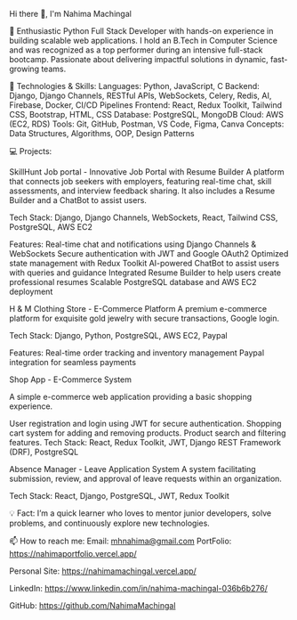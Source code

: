 Hi there 👋, I'm Nahima Machingal

🚀 Enthusiastic Python Full Stack Developer with hands-on experience in building scalable web applications. I hold an B.Tech in Computer Science and was recognized as a top performer during an intensive full-stack bootcamp. Passionate about delivering impactful solutions in dynamic, fast-growing teams.

🔧 Technologies & Skills:
Languages: Python, JavaScript, C
Backend: Django, Django Channels, RESTful APIs, WebSockets, Celery, Redis, AI, Firebase, Docker, CI/CD Pipelines
Frontend: React, Redux Toolkit, Tailwind CSS, Bootstrap, HTML, CSS
Database: PostgreSQL, MongoDB
Cloud: AWS (EC2, RDS)
Tools: Git, GitHub, Postman, VS Code, Figma, Canva
Concepts: Data Structures, Algorithms, OOP, Design Patterns

💻 Projects:

SkillHunt Job portal - Innovative Job Portal with Resume Builder
A platform that connects job seekers with employers, featuring real-time chat, skill assessments, and interview feedback sharing. It also includes a Resume Builder and a ChatBot to assist users.

Tech Stack: Django, Django Channels, WebSockets, React, Tailwind CSS, PostgreSQL, AWS EC2

Features:
Real-time chat and notifications using Django Channels & WebSockets
Secure authentication with JWT and Google OAuth2
Optimized state management with Redux Toolkit
AI-powered ChatBot to assist users with queries and guidance
Integrated Resume Builder to help users create professional resumes
Scalable PostgreSQL database and AWS EC2 deployment

H & M Clothing Store - E-Commerce Platform
A premium e-commerce platform for exquisite gold jewelry with secure transactions, Google login.

Tech Stack: Django, Python, PostgreSQL, AWS EC2, Paypal

Features:
Real-time order tracking and inventory management
Paypal integration for seamless payments

Shop App - E-Commerce System

A simple e-commerce web application providing a basic shopping experience.

User registration and login using JWT for secure authentication.
Shopping cart system for adding and removing products.
Product search and filtering features.
Tech Stack: React, Redux Toolkit, JWT, Django REST Framework (DRF), PostgreSQL

Absence Manager - Leave Application System
A system facilitating submission, review, and approval of leave requests within an organization.

Tech Stack: React, Django, PostgreSQL, JWT, Redux Toolkit

💡 Fact:
I’m a quick learner who loves to mentor junior developers, solve problems, and continuously explore new technologies.

📫 How to reach me:
Email: mhnahima@gmail.com
PortFolio: https://nahimaportfolio.vercel.app/

Personal Site: https://nahimamachingal.vercel.app/

LinkedIn: https://www.linkedin.com/in/nahima-machingal-036b6b276/

GitHub: https://github.com/NahimaMachingal
